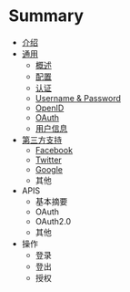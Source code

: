 # Summary

* [介绍](README.md)
* [通用](chapter1.md)
  * [概述](chapter1/gai-shu.md)
  * [配置](chapter1/pei-zhi.md)
  * [认证](chapter1/ren-zheng.md)
  * [Username & Password](chapter1/username-and-password.md)
  * [OpenID](chapter1/openid.md)
  * [OAuth](chapter1/oauth.md)
  * [用户信息](chapter1/yong-hu-pei-zhi.md)
* [第三方支持](di-san-fang-zhi-chi.md)
  * [Facebook](di-san-fang-zhi-chi/facebook.md)
  * [Twitter](di-san-fang-zhi-chi/twitter.md)
  * [Google](di-san-fang-zhi-chi/google.md)
  * 其他
* APIS
  * 基本摘要
  * OAuth
  * OAuth2.0
  * 其他
* 操作
  * 登录
  * 登出
  * 授权

